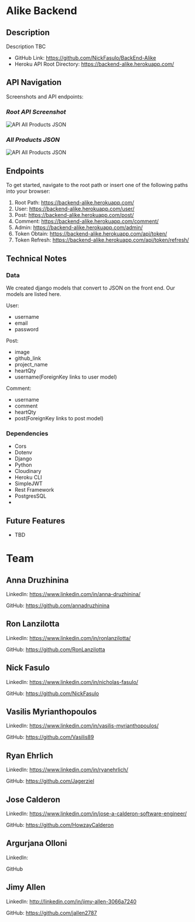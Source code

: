 # Alike Backend

## Description

Description TBC

- GitHub Link: https://github.com/NickFasulo/BackEnd-Alike
- Heroku API Root Directory: https://backend-alike.herokuapp.com/

## API Navigation

Screenshots and API endpoints:

### **_Root API Screenshot_**

![API All Products  JSON](./images/RM_Screenshot2.png)

### **_All Products JSON_**

![API All Products  JSON](./images/RM_Screenshot1.png)

## Endpoints

To get started, navigate to the root path or insert one of the following paths into your browser:

1. Root Path: https://backend-alike.herokuapp.com/
2. User: https://backend-alike.herokuapp.com/user/
3. Post: https://backend-alike.herokuapp.com/post/
4. Comment: https://backend-alike.herokuapp.com/comment/
5. Admin: https://backend-alike.herokuapp.com/admin/
6. Token Obtain: https://backend-alike.herokuapp.com/api/token/
7. Token Refresh: https://backend-alike.herokuapp.com/api/token/refresh/

## Technical Notes

### Data

We created django models that convert to JSON on the front end. Our models are listed here.

User:

- username
- email
- password

Post:

- image
- github_link
- project_name
- heartQty
- username(ForeignKey links to user model)

Comment:

- username
- comment
- heartQty
- post(ForeignKey links to post model)

### Dependencies

- Cors
- Dotenv
- Django
- Python
- Cloudinary
- Heroku CLI
- SimpleJWT
- Rest Framework
- PostgresSQL
-

## Future Features

- TBD

# Team

## **Anna Druzhinina**

LinkedIn: https://www.linkedin.com/in/anna-druzhinina/

GitHub: https://github.com/annadruzhinina

## **Ron Lanzilotta**

LinkedIn: https://www.linkedin.com/in/ronlanzilotta/

GitHub: https://github.com/RonLanzilotta

## **Nick Fasulo**

LinkedIn: https://www.linkedin.com/in/nicholas-fasulo/

GitHub: https://github.com/NickFasulo

## **Vasilis Myrianthopoulos**

LinkedIn: https://www.linkedin.com/in/vasilis-myrianthopoulos/

GitHub: https://github.com/Vasilis89

## **Ryan Ehrlich**

LinkedIn: https://www.linkedin.com/in/ryanehrlich/

GitHub: https://github.com/Jagerziel

## **Jose Calderon**

LinkedIn: https://www.linkedin.com/in/jose-a-calderon-software-engineer/

GitHub: https://github.com/HowzayCalderon

## **Argurjana Olloni**

LinkedIn:

GitHub

## **Jimy Allen**

LinkedIn: http://linkedin.com/in/jimy-allen-3066a7240

GitHub: https://github.com/jallen2787
